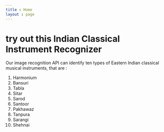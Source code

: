 ```yaml
---
title : Home
layout : page
---
```


# try out this Indian Classical Instrument Recognizer
Our image recognition API can identify ten types of Eastern Indian classical musical instruments, that are :

1. Harmonium
2. Bansuri
3. Tabla
4. Sitar
5. Sarod
6. Santoor
7. Pakhawaz
8. Tanpura
9. Sarangi
10. Shehnai
